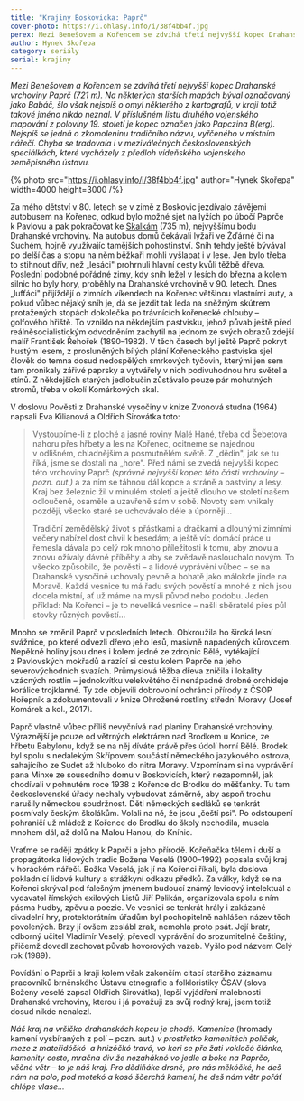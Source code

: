 ```yaml
---
title: "Krajiny Boskovicka: Paprč"
cover-photo: https://i.ohlasy.info/i/38f4bb4f.jpg
perex: Mezi Benešovem a Kořencem se zdvíhá třetí nejvyšší kopec Drahanské vrchoviny Paprč (721 m). Na některých starších mapách býval označovaný jako Babáč, šlo však nejspíš o omyl některého z kartografů, v kraji totiž takové jméno nikdo neznal.
author: Hynek Skořepa
category: seriály
serial: krajiny
---
```


*Mezi Benešovem a Kořencem se zdvíhá třetí nejvyšší kopec Drahanské vrchoviny Paprč (721 m). Na některých starších mapách býval označovaný jako Babáč, šlo však nejspíš o omyl některého z kartografů, v kraji totiž takové jméno nikdo neznal. V příslušném listu druhého vojenského mapování z poloviny 19. století je kopec označen jako Papczina B(erg). Nejspíš se jedná o zkomoleninu tradičního názvu, vyřčeného v místním nářečí. Chyba se tradovala i v meziválečných československých speciálkách, které vycházely z předloh vídeňského vojenského zeměpisného ústavu.*

{% photo src="https://i.ohlasy.info/i/38f4bb4f.jpg" author="Hynek Skořepa" width=4000 height=3000 /%}

Za mého dětství v 80. letech se v zimě z Boskovic jezdívalo závějemi autobusem na Kořenec, odkud bylo možné sjet na lyžích po úbočí Paprče k Pavlovu a pak pokračovat ke [Skalkám](https://ohlasy.info/clanky/2016/07/skalky.html) (735 m), nejvyššímu bodu Drahanské vrchoviny. Na autobus domů čekávali lyžaři ve Žďárné či na Suchém, hojně využívajíc tamějších pohostinství. Sníh tehdy ještě bývával po delší čas a stopu na něm běžkaři mohli vyšlapat i v lese. Jen bylo třeba to stihnout dřív, než „lesáci" prohrnuli hlavní cesty kvůli těžbě dřeva. Poslední podobné pořádné zimy, kdy sníh ležel v lesích do března a kolem silnic ho byly hory, proběhly na Drahanské vrchovině v 90. letech. Dnes „lufťáci" přijíždějí o zimních víkendech na Kořenec většinou vlastními auty, a pokud vůbec nějaký sníh je, dá se jezdit tak leda na sněžným skútrem protažených stopách dokolečka po trávnících kořenecké chlouby – golfového hřiště. To vzniklo na někdejším pastvisku, jehož půvab ještě před reálněsocialistickým odvodněním zachytil na jednom ze svých obrazů zdejší malíř František Řehořek (1890–1982). V těch časech byl ještě Paprč pokryt hustým lesem, z prosluněných bílých plání Kořeneckého pastviska sjel člověk do temna dosud nedospělých smrkových tyčovin, kterými jen sem tam pronikaly zářivé paprsky a vytvářely v nich podivuhodnou hru světel a stínů. Z někdejších starých jedlobučin zůstávalo pouze pár mohutných stromů, třeba v okolí Komárkových skal.

V doslovu Pověsti z Drahanské vysočiny v knize Zvonová studna (1964) napsali Eva Kilianová a Oldřich Sirovátka toto:

> Vystoupíme-li z ploché a jasné roviny Malé Hané, třeba od Šebetova nahoru přes hřbety a les na Kořenec, ocitneme se najednou v odlišném, chladnějším a posmutnělém světě. Z „dědin", jak se tu říká, jsme se dostali na „hore". Před námi se zvedá nejvyšší kopec této vrchoviny Paprč *(správně nejvyšší kopec této části vrchoviny – pozn. aut.)* a za ním se táhnou dál kopce a stráně a pastviny a lesy. Kraj bez železnic žil v minulém století a ještě dlouho ve století našem odloučeně, osaměle a uzavřeně sám v sobě. Novoty sem vnikaly později, všecko staré se uchovávalo déle a úporněji…
>
> Tradiční zemědělský život s přástkami a dračkami a dlouhými zimními večery nabízel dost chvil k besedám; a ještě víc domácí práce u řemesla dávala po celý rok mnoho příležitosti k tomu, aby znovu a znovu ožívaly dávné příběhy a aby se zvědavě naslouchalo novým. To všecko způsobilo, že pověsti – a lidové vyprávění vůbec – se na Drahanské vysočině uchovaly pevně a bohatě jako málokde jinde na Moravě. Každá vesnice tu má řadu svých pověstí a mnohé z nich jsou docela místní, ať už máme na mysli původ nebo podobu. Jeden příklad: Na Kořenci – je to neveliká vesnice – našli sběratelé přes půl stovky různých pověstí…

Mnoho se změnil Paprč v posledních letech. Obkroužila ho široká lesní svážnice, po které odvezli dřevo jeho lesů, masivně napadených kůrovcem. Nepěkné holiny jsou dnes i kolem jedné ze zdrojnic Bělé, vytékající z Pavlovských mokřadů a razící si cestu kolem Paprče na jeho severovýchodních svazích. Průmyslová těžba dřeva zničila i lokality vzácných rostlin – jednokvítku velekvětého či nenápadné drobné orchideje korálice trojklanné. Ty zde objevili dobrovolní ochránci přírody z ČSOP Hořepník a zdokumentovali v knize Ohrožené rostliny střední Moravy (Josef Komárek a kol., 2017).

Paprč vlastně vůbec příliš nevyčnívá nad planiny Drahanské vrchoviny. Výraznější je pouze od větrných elektráren nad Brodkem u Konice, ze hřbetu Babylonu, když se na něj díváte právě přes údolí horní Bělé. Brodek byl spolu s nedalekým Skřípovem součástí německého jazykového ostrova, sahajícího ze Sudet až hluboko do nitra Moravy. Vzpomínám si na vyprávění pana Minxe ze sousedního domu v Boskovicích, který nezapomněl, jak chodívali v pohnutém roce 1938 z Kořence do Brodku do měšťanky. Tu tam československé úřady nechaly vybudovat záměrně, aby aspoň trochu narušily německou soudržnost. Děti německých sedláků se tenkrát posmívaly českým školákům. Volali na ně, že jsou „čeští psi". Po odstoupení pohraničí už mládež z Kořence do Brodku do školy nechodila, musela mnohem dál, až dolů na Malou Hanou, do Knínic.

Vraťme se raději zpátky k Paprči a jeho přírodě. Kořeňačka tělem i duší a propagátorka lidových tradic Božena Veselá (1900–1992) popsala svůj kraj v horáckém nářečí. Božka Veselá, jak jí na Kořenci říkali, byla doslova pokladnicí lidové kultury a strážkyní odkazu předků. Za války, když se na Kořenci skrýval pod falešným jménem budoucí známý levicový intelektuál a vydavatel římských exilových Listů Jiří Pelikán, organizovala spolu s ním pásma hudby, zpěvu a poezie. Ve vesnici se tenkrát hrály i zakázané divadelní hry, protektorátním úřadům byl pochopitelně nahlášen název těch povolených. Brzy jí ovšem zeslábl zrak, nemohla proto psát. Její bratr, odborný učitel Vladimír Veselý, převedl vyprávění do srozumitelné češtiny, přičemž dovedl zachovat půvab hovorových vazeb. Vyšlo pod názvem Celý rok (1989).

Povídání o Paprči a kraji kolem však zakončím citací staršího záznamu pracovníků brněnského Ústavu etnografie a folkloristiky ČSAV (slova Boženy veselé zapsal Oldřich Sirovátka), lepší vyjádření malebnosti Drahanské vrchoviny, kterou i já považuji za svůj rodný kraj, jsem totiž dosud nikde nenalezl.

*Náš kraj na vršičko drahanskéch kopcu je chodé. Kamenice* (hromady kamení vysbíraných z polí – pozn. aut.) *v prostřetko kamenitéch políček,  meze z mateřidóškó  a hnizóčkó travó, vo keri se pře žati vokločó článke, kamenity ceste, mračna div že nezaháknó vo jedle a boke na Paprčo, věčné větr – to je náš kraj. Pro dědiňáke drsné, pro nás měkóčké, he deš nám na polo, pod motekó a kosó ščerchá kamení, he deš nám větr pořáť chlópe vlase…*
